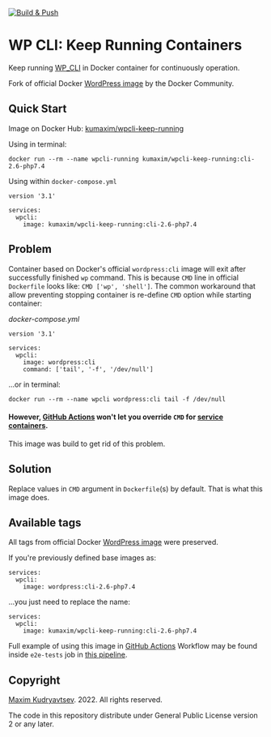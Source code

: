 [![Build & Push](https://github.com/kumaxim/wpcli-keep-running/actions/workflows/build-for-docker-hub.yml/badge.svg)](https://github.com/kumaxim/wpcli-keep-running/actions/workflows/build-for-docker-hub.yml)

# WP CLI: Keep Running Containers

Keep running [WP_CLI](https://wp-cli.org/) in Docker container for continuously operation. 

Fork of official Docker [WordPress image][docker-wordpress] by the Docker Community. 

## Quick Start

Image on Docker Hub: [kumaxim/wpcli-keep-running](https://hub.docker.com/r/kumaxim/wpcli-keep-running)

Using in terminal:

`docker run --rm --name wpcli-running kumaxim/wpcli-keep-running:cli-2.6-php7.4`

Using within `docker-compose.yml`

```
version '3.1'

services:
  wpcli:
    image: kumaxim/wpcli-keep-running:cli-2.6-php7.4
```  

## Problem
Container based on Docker's official `wordpress:cli` image will exit after successfully finished `wp` command. 
This is because `CMD` line in official `Dockerfile` looks like: `CMD ['wp', 'shell']`. The common workaround that allow preventing
stopping container is re-define `CMD` option while starting container:

_docker-compose.yml_
```
version '3.1'

services:
  wpcli:
    image: wordpress:cli
    command: ['tail', '-f', '/dev/null']
```   

...or in terminal: 

```docker run --rm --name wpcli wordpress:cli tail -f /dev/null```

#### However, [GitHub Actions][github-ci] won't let you override `CMD` for [service containers][github-sc].
This image was build to get rid of this problem.    


## Solution

Replace values in `CMD` argument in `Dockerfile`(s) by default. That is what this image does. 

## Available tags

All tags from official Docker [WordPress image][docker-wordpress] were preserved. 

If you're previously defined base images as:
```
services:
  wpcli:
    image: wordpress:cli-2.6-php7.4
```

...you just need to replace the name:
```
services:
  wpcli:
    image: kumaxim/wpcli-keep-running:cli-2.6-php7.4
```

Full example of using this image in [GitHub Actions][github-ci] Workflow may be found inside `e2e-tests` job in [this pipeline][pcop1-pipeline]. 

## Copyright

[Maxim Kudryavtsev](https://k-maxim.ru/). 2022. All rights reserved.

The code in this repository distribute under General Public License version 2 or any later.

[wordpress-image]: https://hub.docker.com/_/wordpress
[github-ci]: https://github.com/features/actions
[github-sc]: https://docs.github.com/en/actions/using-containerized-services/about-service-containers
[docker-wordpress]: https://github.com/docker-library/wordpress
[pcop1-pipeline]: https://github.com/kumaxim/pull-comnents-other-pages/blob/master/.github/workflows/build-plugin-release.yml